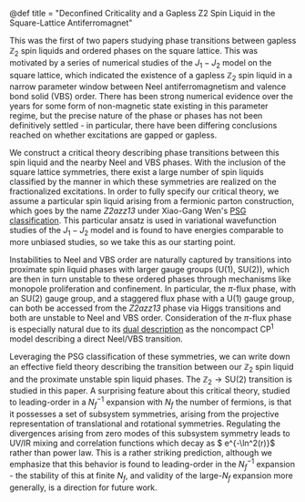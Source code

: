 @def title = "Deconfined Criticality and a Gapless Z2 Spin Liquid in the Square-Lattice Antiferromagnet"


This was the first of two papers studying phase transitions between gapless $\mathbb{Z}_2$ spin liquids and ordered phases on the square lattice. This was motivated by a series of numerical studies of the $J_1 - J_2$ model on the square lattice, which indicated the existence of a gapless $\mathbb{Z}_2$ spin liquid in a narrow parameter window between Neel antiferromagnetism and valence bond solid (VBS) order. There has been strong numerical evidence over the years for some form of non-magnetic state existing in this parameter regime, but the precise nature of the phase or phases has not been definitively settled - in particular, there have been differing conclusions reached on whether excitations are gapped or gapless. 

We construct a critical theory describing phase transitions between this spin liquid and the nearby Neel and VBS phases. With the inclusion of the square lattice symmetries, there exist a large number of spin liquids classified by the manner in which these symmetries are realized on the fractionalized excitations. In order to fully specify our critical theory, we assume a particular spin liquid arising from a fermionic parton construction, which goes by the name *Z2azz13* under Xiao-Gang Wen's [PSG classification](https://arxiv.org/abs/cond-mat/0107071). This particular ansatz is used in variational wavefunction studies of the $J_1 - J_2$ model and is found to have energies comparable to more unbiased studies, so we take this as our starting point. 

Instabilities to Neel and VBS order are naturally captured by transitions into proximate spin liquid phases with larger gauge groups (U(1), SU(2)), which are then in turn unstable to these ordered phases through mechanisms like monopole proliferation and confinement. In particular, the $\pi$-flux phase, with an SU(2) gauge group, and a staggered flux phase with a U(1) gauge group, can both be accessed from the *Z2azz13* phase via Higgs transitions and both are unstable to Neel and VBS order. Consideration of the $\pi$-flux phase is especially natural due to its [dual description](https://arxiv.org/abs/1703.02426) as the noncompact $\text{CP}^1$ model describing a direct Neel/VBS transition.

Leveraging the PSG classification of these symmetries, we can write down an effective field theory describing the transition between our $\mathbb{Z}_2$ spin liquid and the proximate unstable spin liquid phases. The $\mathbb{Z}_2 \rightarrow \text{SU}(2)$ transition is studied in this paper. A surprising feature about this critical theory, studied to leading-order in a $N_f^{-1}$ expansion with $N_f$ the number of fermions, is that it possesses a set of subsystem symmetries, arising from the projective representation of translational and rotational symmetries. Regulating the divergences arising from zero modes of this subsystem symmetry leads to UV/IR mixing and correlation functions which decay as $ e^{-\ln^2(r)}$ rather than power law. This is a rather striking prediction, although we emphasize that this behavior is found to leading-order in the $N_f^{-1}$ expansion - the stability of this at finite $N_f$, and validity of the large-$N_f$ expansion more generally, is a direction for future work.
